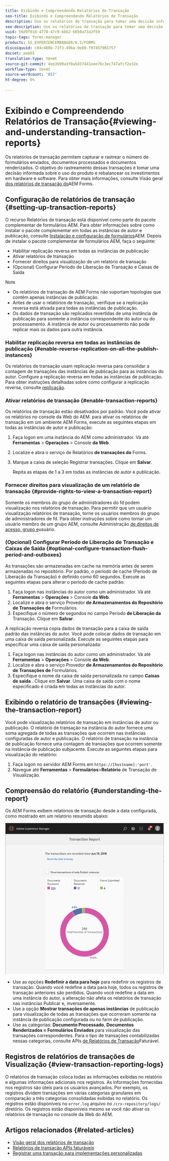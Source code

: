 ```yaml
---
title: Exibindo e Compreendendo Relatórios de Transação
seo-title: Exibindo e Compreendendo Relatórios de Transação
description: Use os relatórios de transação para tomar uma decisão informada sobre o uso do produto e rebalanceamento de investimentos em hardware e software.
seo-description: Use os relatórios de transação para tomar uma decisão informada sobre o uso do produto e rebalanceamento de investimentos em hardware e software.
uuid: 56d9f01d-4778-47c9-bbb2-6650a73a3f59
topic-tags: forms-manager
products: SG_EXPERIENCEMANAGER/6.5/FORMS
discoiquuid: c04c488b-73f3-49ba-9e89-f97497965757
docset: aem65
translation-type: tm+mt
source-git-commit: 4ee3b99a3f0a5d37441eee76c3ec747afcf2e32e
workflow-type: tm+mt
source-wordcount: '857'
ht-degree: 0%

---
```



# Exibindo e Compreendendo Relatórios de Transação{#viewing-and-understanding-transaction-reports}

Os relatórios de transação permitem capturar e rastrear o número de formulários enviados, documentos processados e documentos renderizados. O objetivo do rastreamento dessas transações é tomar uma decisão informada sobre o uso do produto e rebalancear os investimentos em hardware e software. Para obter mais informações, consulte Visão geral [dos relatórios de transação do](../../forms/using/transaction-reports-overview.md)AEM Forms.

## Configuração de relatórios de transação  {#setting-up-transaction-reports}

O recurso Relatórios de transação está disponível como parte do pacote complementar de formulários AEM. Para obter informações sobre como instalar o pacote complementar em todas as instâncias de autor e publicação, consulte [Instalação e configuração de formulários](/help/forms/using/installing-configuring-aem-forms-osgi.md)AEM. Depois de instalar o pacote complementar de formulários AEM, faça o seguinte:

* Habilitar replicação reversa em todas as instâncias de publicação
* Ativar relatórios de transação
* Fornecer direitos para visualização de um relatório de transação
* (Opcional) Configurar Período de Liberação de Transação e Caixas de Saída [](/help/forms/using/installing-configuring-aem-forms-osgi.md)

>[!NOTE]
>
>* Os relatórios de transação de AEM Forms não suportam topologias que contêm apenas instâncias de publicação.
>* Antes de usar o relatórios de transação, verifique se a replicação reversa está ativada para todas as instâncias de publicação.
>* Os dados de transação são replicados revertidas de uma instância de publicação para somente a instância correspondente do autor ou do processamento. A instância de autor ou processamento não pode replicar mais os dados para outra instância.

>



### Habilitar replicação reversa em todas as instâncias de publicação {#enable-reverse-replication-on-all-the-publish-instances}

Os relatórios de transação usam replicação reversa para consolidar a contagem de transações das instâncias de publicação para as instâncias do autor. Configure a replicação reversa em todas as instâncias de publicação. Para obter instruções detalhadas sobre como configurar a replicação reversa, consulte [replicação](/help/sites-deploying/replication.md).

### Ativar relatórios de transação {#enable-transaction-reports}

Os relatórios de transação estão desativados por padrão. Você pode ativar os relatórios no console da Web do AEM. para ativar os relatórios de transação em um ambiente AEM Forms, execute as seguintes etapas em todas as instâncias de autor e publicação:

1. Faça logon em uma instância do AEM como administrador. Vá até **Ferramentas** > **Operações** > Console **da Web**.
1. Localize e abra o serviço de Relatórios **de transações do** Forms.
1. Marque a caixa de seleção Registrar transações. Clique em **Salvar**.

   Repita as etapas de 1 a 3 em todas as instâncias de autor e publicação.

### Fornecer direitos para visualização de um relatório de transação {#provide-rights-to-view-a-transaction-report}

Somente os membros do grupo de administradores do fd podem visualização nos relatórios de transação. Para permitir que um usuário visualização relatórios de transação, torne os usuários membros do grupo de administradores de fd. Para obter instruções sobre como tornar um usuário membro de um grupo AEM, consulte Administração [de direitos de acesso, grupo e](/help/sites-administering/user-group-ac-admin.md)usuário.

### (Opcional) Configurar Período de Liberação de Transação e Caixas de Saída {#optional-configure-transaction-flush-period-and-outboxes}

As transações são armazenadas em cache na memória antes de serem armazenadas no repositório. Por padrão, o período de cache (Período de Liberação da Transação) é definido como 60 segundos. Execute as seguintes etapas para alterar o período de cache padrão:

1. Faça logon nas instâncias do autor como um administrador. Vá até **Ferramentas** > **Operações** > Console **da Web**.
1. Localize e abra o serviço Provedor **de Armazenamentos do Repositório de Transações de** Formulários.
1. Especifique o número de segundos no campo Período **de Liberação da** Transação. Clique em **Salvar**.

A replicação reversa copia dados de transação para a caixa de saída padrão das instâncias do autor. Você pode colocar dados de transação em uma caixa de saída personalizada. Execute as seguintes etapas para especificar uma caixa de saída personalizada:

1. Faça logon nas instâncias do autor como um administrador. Vá até **Ferramentas** > **Operações** > Console **da Web**.
1. Localize e abra o serviço Provedor **de Armazenamentos do Repositório de Transações de** Formulários.
1. Especifique o nome da caixa de saída personalizada no campo **Caixas de saída** . Clique em **Salvar**. Uma caixa de saída com o nome especificado é criada em todas as instâncias do autor.

## Exibindo o relatório de transações {#viewing-the-transaction-report}

Você pode visualização relatórios de transação em instâncias de autor ou publicação. O relatório de transação na instância do autor fornece uma soma agregada de todas as transações que ocorrem nas instâncias configuradas de autor e publicação. O relatório de transação na instância de publicação fornece uma contagem de transações que ocorrem somente na instância de publicação subjacente. Execute as seguintes etapas para visualização do relatório:

1. Faça logon no servidor AEM Forms em `https://[hostname]:'port'`.
1. Navegue até **Ferramentas** > **Formulários**>**Relatório** de Transação de Visualização.

## Compreensão do relatório {#understanding-the-report}

Os AEM Forms exibem relatórios de transação desde a data configurada, como mostrado em um relatório resumido abaixo:

![sample-transaction-report-author](assets/sample-transaction-report-author.png)

* Use as opções **Redefinir a data para hoje** para redefinir os registros de transação. Quando você redefine a data para hoje, todos os registros de transação anteriores são perdidos. Quando você redefine a data em uma instância do autor, a alteração não afeta os relatórios de transação nas instâncias Publicar e, inversamente.
* Use a opção **Mostrar transações de apenas instâncias** de publicação para visualização de todas as transações que ocorreram somente na instância de publicação configurada ou no farm de publicação.
* Use as categorias: **Documento Processado**, **Documentos Renderizados** e **Formulários Enviados** para visualização das transações correspondentes. Para o tipo de transações contabilizadas nessas categorias, consulte APIs [de Relatórios de Transação](../../forms/using/transaction-reports-billable-apis.md)Faturável.

## Registros de relatórios de transações de Visualização {#view-transaction-reporting-logs}

O relatórios de transação coloca todas as informações exibidas no relatório e algumas informações adicionais nos registros. As informações fornecidas nos registros são úteis para os usuários avançados. Por exemplo, os registros dividem transações em várias categorias granulares em comparação a três categorias consolidadas exibidas no relatório. Os registros estão disponíveis no `error.log` arquivo no `/crx-repository/logs/` diretório. Os registros estão disponíveis mesmo se você não ativar os relatórios de transação no console da Web do AEM.

## Artigos relacionados {#related-articles}

* [Visão geral dos relatórios de transação](../../forms/using/transaction-reports-overview.md)
* [Relatórios de transação APIs faturáveis](../../forms/using/transaction-reports-billable-apis.md)
* [Registrar uma transação para implementações personalizadas](/help/forms/using/record-transaction-custom-implementation.md)

